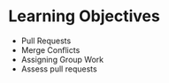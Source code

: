 # Learning Objectives

* Pull Requests
* Merge Conflicts
* Assigning Group Work
* Assess pull requests
